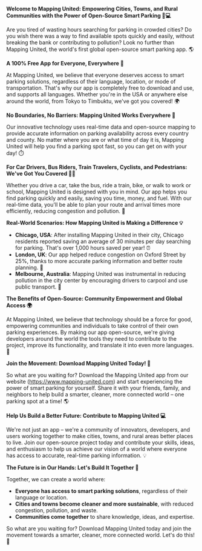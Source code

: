 **Welcome to Mapping United: Empowering Cities, Towns, and Rural Communities with the Power of Open-Source Smart Parking 🚗💻**

Are you tired of wasting hours searching for parking in crowded cities? Do you wish there was a way to find available spots quickly and easily, without breaking the bank or contributing to pollution? Look no further than Mapping United, the world's first global open-source smart parking app. 🌎

**A 100% Free App for Everyone, Everywhere 🌟**

At Mapping United, we believe that everyone deserves access to smart parking solutions, regardless of their language, location, or mode of transportation. That's why our app is completely free to download and use, and supports all languages. Whether you're in the USA or anywhere else around the world, from Tokyo to Timbuktu, we've got you covered! 🌍

**No Boundaries, No Barriers: Mapping United Works Everywhere 🚗**

Our innovative technology uses real-time data and open-source mapping to provide accurate information on parking availability across every country and county. No matter where you are or what time of day it is, Mapping United will help you find a parking spot fast, so you can get on with your day! ⏱️

**For Car Drivers, Bus Riders, Train Travelers, Cyclists, and Pedestrians: We've Got You Covered 🚂🛴️**

Whether you drive a car, take the bus, ride a train, bike, or walk to work or school, Mapping United is designed with you in mind. Our app helps you find parking quickly and easily, saving you time, money, and fuel. With our real-time data, you'll be able to plan your route and arrival times more efficiently, reducing congestion and pollution. 🚨

**Real-World Scenarios: How Mapping United is Making a Difference 💡**

* **Chicago, USA**: After installing Mapping United in their city, Chicago residents reported saving an average of 30 minutes per day searching for parking. That's over 1,000 hours saved per year! ⏰
* **London, UK**: Our app helped reduce congestion on Oxford Street by 25%, thanks to more accurate parking information and better route planning. 🚗
* **Melbourne, Australia**: Mapping United was instrumental in reducing pollution in the city center by encouraging drivers to carpool and use public transport. 🌿

**The Benefits of Open-Source: Community Empowerment and Global Access 🌍**

At Mapping United, we believe that technology should be a force for good, empowering communities and individuals to take control of their own parking experiences. By making our app open-source, we're giving developers around the world the tools they need to contribute to the project, improve its functionality, and translate it into even more languages. 🌟

**Join the Movement: Download Mapping United Today! 🚀**

So what are you waiting for? Download the Mapping United app from our website (https://www.mapping-united.com) and start experiencing the power of smart parking for yourself. Share it with your friends, family, and neighbors to help build a smarter, cleaner, more connected world – one parking spot at a time! 🌎

**Help Us Build a Better Future: Contribute to Mapping United 💻**

We're not just an app – we're a community of innovators, developers, and users working together to make cities, towns, and rural areas better places to live. Join our open-source project today and contribute your skills, ideas, and enthusiasm to help us achieve our vision of a world where everyone has access to accurate, real-time parking information. 💡

**The Future is in Our Hands: Let's Build It Together 🌟**

Together, we can create a world where:

* **Everyone has access to smart parking solutions**, regardless of their language or location.
* **Cities and towns become cleaner and more sustainable**, with reduced congestion, pollution, and waste.
* **Communities come together** to share knowledge, ideas, and expertise.

So what are you waiting for? Download Mapping United today and join the movement towards a smarter, cleaner, more connected world. Let's do this! 🚀